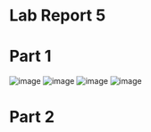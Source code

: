 Lab Report 5
=========

# **Part 1**
![image](https://github.com/doanhandonly/cse15l-lab-reports/assets/127058698/bd8f6dbb-04f5-4c8e-a3c4-bd2764a668ce)
![image](https://github.com/doanhandonly/cse15l-lab-reports/assets/127058698/75f6b77a-0755-41db-8a41-c03ceb283b87)
![image](https://github.com/doanhandonly/cse15l-lab-reports/assets/127058698/7727b4b5-d576-4b30-af91-6ca833f28a9d)
![image](https://github.com/doanhandonly/cse15l-lab-reports/assets/127058698/1efbc4c3-f818-4eda-b4c3-51b96212dd2d)

# **Part 2**

